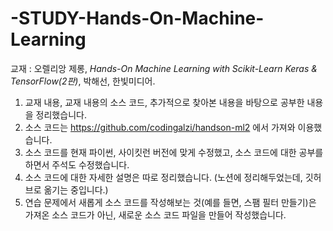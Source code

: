 # -STUDY-Hands-On-Machine-Learning

교재 : 오렐리앙 제롱, _Hands-On Machine Learning with Scikit-Learn Keras & TensorFlow(2판)_, 박해선, 한빛미디어.

1. 교재 내용, 교재 내용의 소스 코드, 추가적으로 찾아본 내용을 바탕으로 공부한 내용을 정리했습니다.
2. 소스 코드는 https://github.com/codingalzi/handson-ml2 에서 가져와 이용했습니다.
3. 소스 코드를 현재 파이썬, 사이킷런 버전에 맞게 수정했고, 소스 코드에 대한 공부를 하면서 주석도 수정했습니다.
4. 소스 코드에 대한 자세한 설명은 따로 정리했습니다. (노션에 정리해두었는데, 깃허브로 옮기는 중입니다.)
5. 연습 문제에서 새롭게 소스 코드를 작성해보는 것(예를 들면, 스팸 필터 만들기)은 가져온 소스 코드가 아닌, 새로운 소스 코드 파일을 만들어 작성했습니다.
